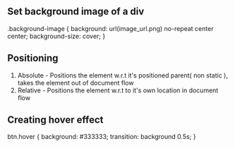 ## Set background image of a div 
.background-image {
	background: url(image_url.png) no-repeat center center;
	background-size: cover;
}

## Positioning
1. Absolute - Positions the element w.r.t it's positioned parent( non static ), takes the element out of document flow
2. Relative - Positions the element w.r.t to it's own location in document flow

## Creating hover effect
btn.hover {
	background: #333333;
	transition: background 0.5s;
}